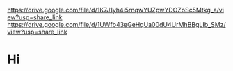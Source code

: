https://drive.google.com/file/d/1K7J1yh4i5rnqwYUZpwYDOZoSc5Mtkg_a/view?usp=share_link
https://drive.google.com/file/d/1UWfb43eGeHqUa00dU4UrMhBBgLIb_SMz/view?usp=share_link

<h1>Hi</h1>
